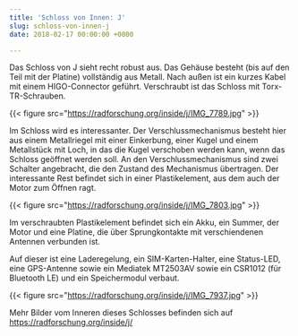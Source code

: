```yaml
---
title: 'Schloss von Innen: J'
slug: schloss-von-innen-j
date: 2018-02-17 00:00:00 +0000

---
```

Das Schloss von J sieht recht robust aus. Das Gehäuse besteht (bis auf den Teil mit der Platine) vollständig aus Metall. Nach außen ist ein kurzes Kabel mit einem HIGO-Connector geführt. Verschraubt ist das Schloss mit Torx-TR-Schrauben.

{{< figure src="https://radforschung.org/inside/j/IMG_7789.jpg" >}}

Im Schloss wird es interessanter. Der Verschlussmechanismus besteht hier aus einem Metallriegel mit einer Einkerbung, einer Kugel und einem Metallstück mit Loch, in das die Kugel verschoben werden kann, wenn das Schloss geöffnet werden soll.
An den Verschlussmechanismus sind zwei Schalter angebracht, die den Zustand des Mechanismus übertragen. Der interessante Rest befindet sich in einer Plastikelement, aus dem auch der Motor zum Öffnen ragt.

{{< figure src="https://radforschung.org/inside/j/IMG_7803.jpg" >}}

Im verschraubten Plastikelement befindet sich ein Akku, ein Summer, der Motor und eine Platine, die über Sprungkontakte mit verschiendenen Antennen verbunden ist.

Auf dieser ist eine Laderegelung, ein SIM-Karten-Halter, eine Status-LED, eine GPS-Antenne sowie ein Mediatek MT2503AV sowie ein CSR1012 (für Bluetooth LE) und ein Speichermodul verbaut.

{{< figure src="https://radforschung.org/inside/j/IMG_7937.jpg" >}}

Mehr Bilder vom Inneren dieses Schlosses befinden sich auf https://radforschung.org/inside/j/